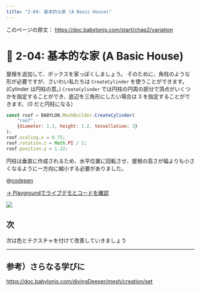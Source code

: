 ```yaml
---
title: "2-04: 基本的な家 (A Basic House)"
---
```


このページの原文： https://doc.babylonjs.com/start/chap2/variation

# 🔨 2-04: 基本的な家 (A Basic House)

屋根を追加して、ボックスを家っぽくしましょう。
そのために、角柱のような形が必要ですが、さいわい私たちは `CreateCylinder` を使うことができます。(Cylinder は円柱の意。)
`CreateCylinder` では円柱の円周の部分で頂点がいくつかを指定することができ、底辺を三角形にしたい場合は 3 を指定することができます。（0 だと円柱になる）

```js
const roof = BABYLON.MeshBuilder.CreateCylinder(
    "roof", 
    {diameter: 1.3, height: 1.2, tessellation: 3}
);
roof.scaling.x = 0.75;
roof.rotation.z = Math.PI / 2;
roof.position.y = 1.22;
```

円柱は垂直に作成されるため、水平位置に回転させ、屋根の高さが幅よりも小さくなるように一方向に縮小する必要がありました。 

@[codepen](https://codepen.io/chomado/pen/YzrJZGp)

[→ Playgroundでライブデモとコードを確認](https://playground.babylonjs.com/#KBS9I5#70)

![](https://doc.babylonjs.com/_next/image?url=%2Fimg%2Fgetstarted%2Fhouse1.png&w=1920&q=75)

## 次

次は色とテクスチャを付けて改善していきましょう

---

## 参考）さらなる学びに

https://doc.babylonjs.com/divingDeeper/mesh/creation/set